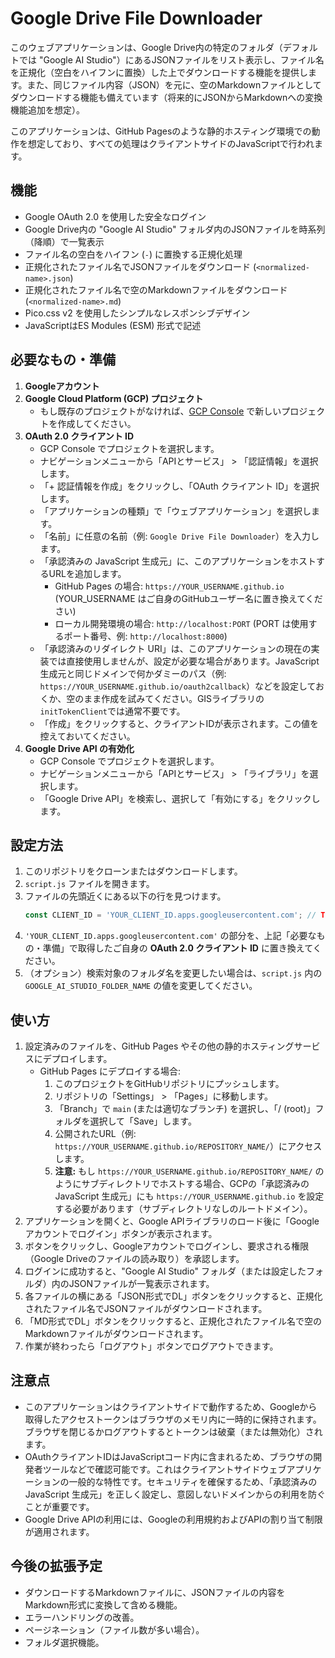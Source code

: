 # Google Drive File Downloader

このウェブアプリケーションは、Google Drive内の特定のフォルダ（デフォルトでは "Google AI Studio"）にあるJSONファイルをリスト表示し、ファイル名を正規化（空白をハイフンに置換）した上でダウンロードする機能を提供します。また、同じファイル内容（JSON）を元に、空のMarkdownファイルとしてダウンロードする機能も備えています（将来的にJSONからMarkdownへの変換機能追加を想定）。

このアプリケーションは、GitHub Pagesのような静的ホスティング環境での動作を想定しており、すべての処理はクライアントサイドのJavaScriptで行われます。

## 機能

-   Google OAuth 2.0 を使用した安全なログイン
-   Google Drive内の "Google AI Studio" フォルダ内のJSONファイルを時系列（降順）で一覧表示
-   ファイル名の空白をハイフン (`-`) に置換する正規化処理
-   正規化されたファイル名でJSONファイルをダウンロード (`<normalized-name>.json`)
-   正規化されたファイル名で空のMarkdownファイルをダウンロード (`<normalized-name>.md`)
-   Pico.css v2 を使用したシンプルなレスポンシブデザイン
-   JavaScriptはES Modules (ESM) 形式で記述

## 必要なもの・準備

1.  **Googleアカウント**
2.  **Google Cloud Platform (GCP) プロジェクト**
    -   もし既存のプロジェクトがなければ、[GCP Console](https://console.cloud.google.com/) で新しいプロジェクトを作成してください。
3.  **OAuth 2.0 クライアント ID**
    -   GCP Console でプロジェクトを選択します。
    -   ナビゲーションメニューから「APIとサービス」 > 「認証情報」を選択します。
    -   「+ 認証情報を作成」をクリックし、「OAuth クライアント ID」を選択します。
    -   「アプリケーションの種類」で「ウェブアプリケーション」を選択します。
    -   「名前」に任意の名前（例: `Google Drive File Downloader`）を入力します。
    -   「承認済みの JavaScript 生成元」に、このアプリケーションをホストするURLを追加します。
        -   GitHub Pages の場合: `https://YOUR_USERNAME.github.io` (YOUR_USERNAME はご自身のGitHubユーザー名に置き換えてください)
        -   ローカル開発環境の場合: `http://localhost:PORT` (PORT は使用するポート番号、例: `http://localhost:8000`)
    -   「承認済みのリダイレクト URI」は、このアプリケーションの現在の実装では直接使用しませんが、設定が必要な場合があります。JavaScript生成元と同じドメインで何かダミーのパス（例: `https://YOUR_USERNAME.github.io/oauth2callback`）などを設定しておくか、空のまま作成を試みてください。GISライブラリの`initTokenClient`では通常不要です。
    -   「作成」をクリックすると、クライアントIDが表示されます。この値を控えておいてください。
4.  **Google Drive API の有効化**
    -   GCP Console でプロジェクトを選択します。
    -   ナビゲーションメニューから「APIとサービス」 > 「ライブラリ」を選択します。
    -   「Google Drive API」を検索し、選択して「有効にする」をクリックします。

## 設定方法

1.  このリポジトリをクローンまたはダウンロードします。
2.  `script.js` ファイルを開きます。
3.  ファイルの先頭近くにある以下の行を見つけます。
    ```javascript
    const CLIENT_ID = 'YOUR_CLIENT_ID.apps.googleusercontent.com'; // TODO: 取得したクライアントIDに置き換えてください
    ```
4.  `'YOUR_CLIENT_ID.apps.googleusercontent.com'` の部分を、上記「必要なもの・準備」で取得したご自身の **OAuth 2.0 クライアント ID** に置き換えてください。
5.  （オプション）検索対象のフォルダ名を変更したい場合は、`script.js` 内の `GOOGLE_AI_STUDIO_FOLDER_NAME` の値を変更してください。

## 使い方

1.  設定済みのファイルを、GitHub Pages やその他の静的ホスティングサービスにデプロイします。
    -   GitHub Pages にデプロイする場合:
        1.  このプロジェクトをGitHubリポジトリにプッシュします。
        2.  リポジトリの「Settings」 > 「Pages」に移動します。
        3.  「Branch」で `main` (または適切なブランチ) を選択し、「/ (root)」フォルダを選択して「Save」します。
        4.  公開されたURL（例: `https://YOUR_USERNAME.github.io/REPOSITORY_NAME/`）にアクセスします。
        5.  **注意:** もし `https://YOUR_USERNAME.github.io/REPOSITORY_NAME/` のようにサブディレクトリでホストする場合、GCPの「承認済みの JavaScript 生成元」にも `https://YOUR_USERNAME.github.io` を設定する必要があります（サブディレクトリなしのルートドメイン）。
2.  アプリケーションを開くと、Google APIライブラリのロード後に「Googleアカウントでログイン」ボタンが表示されます。
3.  ボタンをクリックし、Googleアカウントでログインし、要求される権限（Google Driveのファイルの読み取り）を承認します。
4.  ログインに成功すると、"Google AI Studio" フォルダ（または設定したフォルダ）内のJSONファイルが一覧表示されます。
5.  各ファイルの横にある「JSON形式でDL」ボタンをクリックすると、正規化されたファイル名でJSONファイルがダウンロードされます。
6.  「MD形式でDL」ボタンをクリックすると、正規化されたファイル名で空のMarkdownファイルがダウンロードされます。
7.  作業が終わったら「ログアウト」ボタンでログアウトできます。

## 注意点

-   このアプリケーションはクライアントサイドで動作するため、Googleから取得したアクセストークンはブラウザのメモリ内に一時的に保持されます。ブラウザを閉じるかログアウトするとトークンは破棄（または無効化）されます。
-   OAuthクライアントIDはJavaScriptコード内に含まれるため、ブラウザの開発者ツールなどで確認可能です。これはクライアントサイドウェブアプリケーションの一般的な特性です。セキュリティを確保するため、「承認済みの JavaScript 生成元」を正しく設定し、意図しないドメインからの利用を防ぐことが重要です。
-   Google Drive APIの利用には、Googleの利用規約およびAPIの割り当て制限が適用されます。

## 今後の拡張予定

-   ダウンロードするMarkdownファイルに、JSONファイルの内容をMarkdown形式に変換して含める機能。
-   エラーハンドリングの改善。
-   ページネーション（ファイル数が多い場合）。
-   フォルダ選択機能。